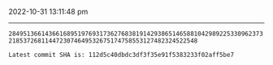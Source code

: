 2022-10-31 13:11:48 pm

---

`28495136614366168951976931736276838191429386514658810429892253309623732185372681144723074649532675174758553127482324522548`

`Latest commit SHA is: 112d5c40dbdc3df3f35e91f5383233f02aff5be7 `
